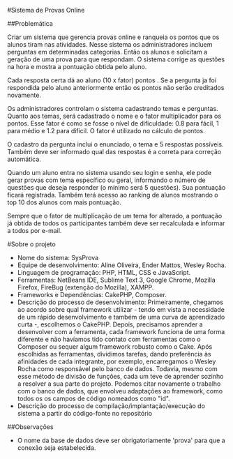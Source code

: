 #Sistema de Provas Online

##Problemática

Criar um sistema que gerencia provas online e ranqueia os pontos que os alunos tiram nas atividades. Nesse sistema os administradores incluem perguntas em determinadas categorias. Então os alunos e solicitam a geração de uma prova para que respondam. O sistema corrige as questões na hora e mostra a pontuação obtida pelo aluno.

Cada resposta certa dá ao aluno (10 x fator) pontos . Se a pergunta ja foi respondida pelo aluno anteriormente então os pontos não serão creditados novamente.

Os administradores controlam o sistema cadastrando temas e perguntas. Quanto aos temas, será cadastrado o nome e o fator multiplicador para os pontos. Esse fator é como se fosse o nível de dificuldade: 0.8 para fácil, 1 para médio e 1.2 para difícil. O fator é utilizado no cálculo de pontos.

O cadastro da pergunta inclui o enunciado, o tema e 5 respostas possíveis. Também deve ser informado qual das respostas é a correta para correção automática.

Quando um aluno entra no sistema usando seu login e senha, ele pode gerar provas com tema específico ou geral, informando o número de questões que deseja responder (o mínimo será 5 questões). Sua pontuação ficará registrada. Também terá acesso ao ranking de alunos mostrando o top 10 dos alunos com mais pontuação.

Sempre que o fator de multiplicação de um tema for alterado, a pontuação já obtida de todos os participantes também deve ser recalculada e informar a todos por e-mail.

#Sobre o projeto

- Nome do sistema: SysProva
- Equipe de desenvolvimento: Aline Oliveira, Ender Mattos, Wesley Rocha.
- Linguagem de programação: PHP, HTML, CSS e JavaScript.
- Ferramentas: NetBeans IDE, Sublime Text 3, Google Chrome, Mozilla Firefox, FireBug (extenção do Mozilla), XAMPP.
- Frameworks e Dependências: CakePHP, Composer.
- Descrição do processo de desenvolvimento: Primeiramente, chegamos ao acordo sobre qual framework utilizar - tendo em vista a necessidade de um rápido desenvolvimento e também de uma curva de aprendizado curta -, escolhemos o CakePHP. Depois, precisamos aprender a desenvolver com a ferramenta, cada framework funciona de uma forma diferente e não havíamos tido contato com ferramentas como o Composer ou sequer algum framework robusto como o Cake. Após escolhidas as ferramentas, dividimos tarefas, dando preferência às afinidades de cada integrante, por exemplo, encarregamos o Wesley Rocha como responsável pelo banco de dados. Todavia, mesmo com esse método de divisão de funções, cada um teve de aprender sozinho a resolver a sua parte do projeto. Podemos citar novamente o trabalho com o banco de dados, que envolveu adaptações ao framework, como todos os os campos de código nomeados como "id".
- Descrição do processo de compilação/implantação/execução do sistema a partir do código-fonte no repositório

##Observações

- O nome da base de dados deve ser obrigatoriamente 'prova' para que a conexão seja estabelecida.